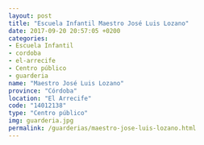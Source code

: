 ```yaml
---
layout: post
title: "Escuela Infantil Maestro José Luis Lozano"
date: 2017-09-20 20:57:05 +0200
categories:
- Escuela Infantil
- cordoba
- el-arrecife
- Centro público
- guarderia
name: "Maestro José Luis Lozano"
province: "Córdoba"
location: "El Arrecife"
code: "14012138"
type: "Centro público"
img: guarderia.jpg
permalink: /guarderias/maestro-jose-luis-lozano.html
---
```

